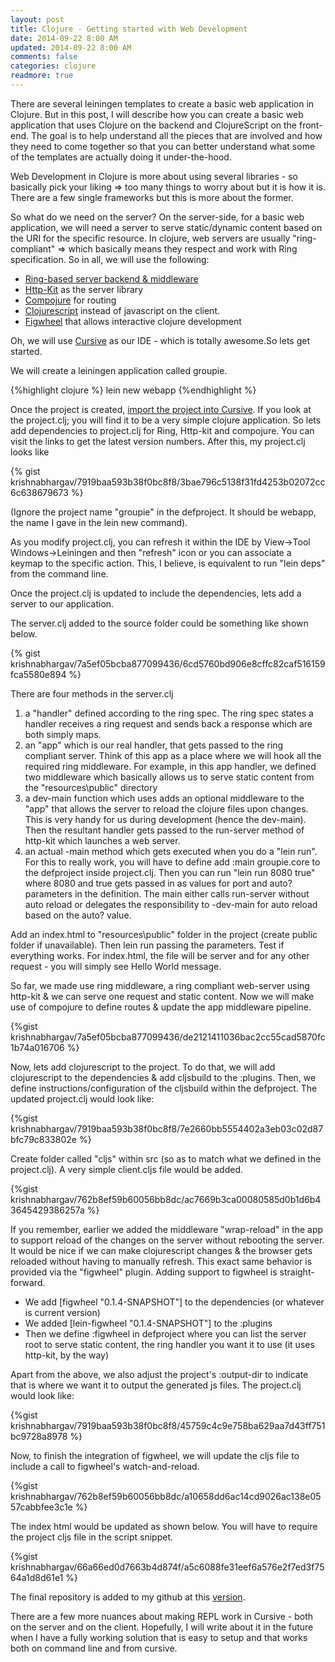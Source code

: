 ```yaml
---           
layout: post
title: Clojure - Getting started with Web Development
date: 2014-09-22 8:00 AM
updated: 2014-09-22 8:00 AM
comments: false
categories: clojure
readmore: true
---
```


There are several leiningen templates to create a basic web application in Clojure. But in this post, I will describe how you can create a basic web application that uses Clojure on the backend and ClojureScript on the front-end. The goal is to help understand all the pieces that are involved and how they need to come together so that you can better understand what some of the templates are actually doing it under-the-hood.

Web Development in Clojure is more about using several libraries - so basically pick your liking => too many things to worry about but it is how it is. There are a few single frameworks but this is more about the former. 

So what do we need on the server? On the server-side, for a basic web application, we will need a server to serve static/dynamic content based on the URI for the specific resource. In clojure, web servers are usually "ring-compliant" => which basically means they respect and work with Ring specification. So in all, we will use the following:

- [Ring-based server backend & middleware](https://github.com/ring-clojure/ring)
- [Http-Kit](http://http-kit.org) as the server library
- [Compojure](https://github.com/weavejester/compojure) for routing
- [Clojurescript](https://github.com/clojure/clojurescript) instead of javascript on the client.
- [Figwheel](https://github.com/bhauman/lein-figwheel) that allows interactive clojure development

Oh, we will use [Cursive](https://cursiveclojure.com) as our IDE - which is totally awesome.So lets get started. 

We will create a leiningen application called groupie.

{%highlight clojure %}
lein new webapp
{%endhighlight %}

Once the project is created, [import the project into Cursive](https://cursiveclojure.com/userguide/leiningen.html). If you look at the project.clj; you will find it to be a very simple clojure application. So lets add dependencies to project.clj for Ring, Http-kit and compojure. You can visit the links to get the latest version numbers. After this, my project.clj looks like

{% gist krishnabhargav/7919baa593b38f0bc8f8/3bae796c5138f31fd4253b02072cc6c638679673 %}

(Ignore the project name "groupie" in the defproject. It should be webapp, the name I gave in the lein new command).

As you modify project.clj, you can refresh it within the IDE by View->Tool Windows->Leiningen and then "refresh" icon or you can associate a keymap to the specific action. This, I believe, is equivalent to run "lein deps" from the command line.

Once the project.clj is updated to include the dependencies, lets add a server to our application. 

The server.clj added to the source folder could be something like shown below.

{% gist krishnabhargav/7a5ef05bcba877099436/6cd5760bd906e8cffc82caf516159fca5580e894 %}

There are four methods in the server.clj

1. a "handler" defined according to the ring spec. The ring spec states a handler receives a ring request and sends back a response which are both simply maps.
2. an "app" which is our real handler, that gets passed to the ring compliant server. Think of this app as a place where we will hook all the required ring middleware. For example, in this app handler, we defined two middleware which basically allows us to serve static content from the "resources\public" directory
3. a dev-main function which uses adds an optional middleware to the "app" that allows the server to reload the clojure files upon changes. This is very handy for us during development (hence the dev-main). Then the resultant handler gets passed to the run-server method of http-kit which launches a web server.
4. an actual -main method which gets executed when you do a "lein run". For this to really work, you will have to define add :main groupie.core to the defproject inside project.clj. Then you can run "lein run 8080 true" where 8080 and true gets passed in as values for port and auto? parameters in the definition. The main either calls run-server without auto reload or delegates the responsibility to -dev-main for auto reload based on the auto? value. 

Add an index.html to "resources\public" folder in the project (create public folder if unavailable). Then lein run passing the parameters. Test if everything works. For index.html, the file will be server and for any other request - you will simply see Hello World message.

So far, we made use ring middleware, a ring compliant web-server using http-kit & we can serve one request and static content. Now we will make use of compojure to define routes & update the app middleware pipeline.

{%gist krishnabhargav/7a5ef05bcba877099436/de2121411036bac2cc55cad5870fc1b74a016706 %}

Now, lets add clojurescript to the project. To do that, we will add clojurescript to the dependencies & add cljsbuild to the :plugins. Then, we define instructions/configuration of the cljsbuild within the defproject. The updated project.clj would look like:

{%gist krishnabhargav/7919baa593b38f0bc8f8/7e2660bb5554402a3eb03c02d87bfc79c833802e %}

Create folder called "cljs" within src (so as to match what we defined in the project.clj). A very simple client.cljs file would be added.

{%gist krishnabhargav/762b8ef59b60056bb8dc/ac7669b3ca00080585d0b1d6b43645429386257a %}

If you remember, earlier we added the middleware "wrap-reload" in the app to support reload of the changes on the server without rebooting the server. It would be nice if we can make clojurescript changes & the browser gets reloaded without having to manually refresh. This exact same behavior is provided via the "figwheel" plugin. Adding support to figwheel is straight-forward.

- We add [figwheel "0.1.4-SNAPSHOT"] to the dependencies (or whatever is current version)
- We added [lein-figwheel "0.1.4-SNAPSHOT"] to the :plugins
- Then we define :figwheel in defproject where you can list the server root to serve static content, the ring handler you want it to use (it uses http-kit, by the way)

Apart from the above, we also adjust the project's :output-dir to indicate that is where we want it to output the generated js files. The project.clj would look like:

{%gist krishnabhargav/7919baa593b38f0bc8f8/45759c4c9e758ba629aa7d43ff751bc9728a8978 %}

Now, to finish the integration of figwheel, we will update the cljs file to include a call to figwheel's watch-and-reload.

{%gist krishnabhargav/762b8ef59b60056bb8dc/a10658dd6ac14cd9026ac138e0557cabbfee3c1e %}

The index html would be updated as shown below. You will have to require the project cljs file in the script snippet.

{%gist krishnabhargav/66a66ed0d7663b4d874f/a5c6088fe31eef6a576e2f7ed3f7564a1d8d61e1 %}

The final repository is added to my github at this [version](https://github.com/krishnabhargav/webapp/tree/252027989acd3c1ba20dba4ec8792661df7a3420).  

There are a few more nuances about making REPL work in Cursive - both on the server and on the client. Hopefully, I will write about it in the future when I have a fully working solution that is easy to setup and that works both on command line and from cursive.
